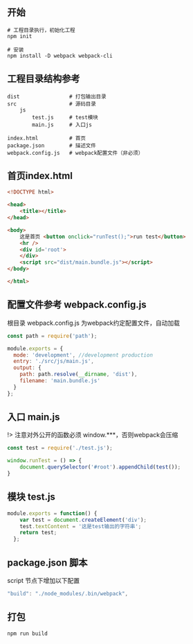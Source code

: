 ## 开始
```shell
# 工程目录执行，初始化工程
npm init

# 安装
npm install -D webpack webpack-cli
```

## 工程目录结构参考
```shell
dist                # 打包输出目录
src                 # 源码目录
    js
        test.js     # test模块
        main.js     # 入口js

index.html          # 首页
package.json        # 描述文件
webpack.config.js   # webpack配置文件（非必须）
```

## 首页index.html
```html
<!DOCTYPE html>

<head>
    <title></title>
</head>

<body>
    这是首页 <button onclick="runTest();">run test</button>
    <hr />
    <div id='root'>
    </div>
    <script src="dist/main.bundle.js"></script>
</body>

</html>
```

## 配置文件参考 webpack.config.js
根目录 webpack.config.js 为webpack约定配置文件，自动加载
```javascript
const path = require('path');

module.exports = {
  mode: 'development', //development production
  entry: './src/js/main.js',
  output: {
    path: path.resolve(__dirname, 'dist'),
    filename: 'main.bundle.js'
  }
};
```

## 入口 main.js
!> 注意对外公开的函数必须 window.***，否则webpack会压缩
```javascript
const test = require('./test.js');

window.runTest = () => {
    document.querySelector('#root').appendChild(test());
}
```

## 模块 test.js
```javascript
module.exports = function() {
    var test = document.createElement('div');
    test.textContent = '这是test输出的字符串';
    return test;
  };
```

## package.json 脚本
script 节点下增加以下配置
```javascript
"build": "./node_modules/.bin/webpack",
```

## 打包
```shell
npm run build
```